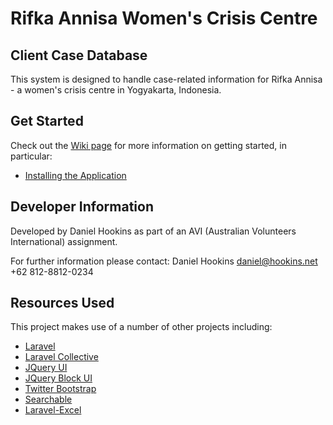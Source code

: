 # Rifka Annisa Women's Crisis Centre
## Client Case Database
This system is designed to handle case-related information for Rifka Annisa - a women's crisis centre in Yogyakarta, Indonesia.

## Get Started
Check out the [Wiki page](https://github.com/danielhookins/rifka/wiki/) for more information on getting started, in particular:      
* [Installing the Application](https://github.com/danielhookins/rifka/wiki/Install-Guide/)

## Developer Information
Developed by Daniel Hookins as part of an AVI (Australian Volunteers International) assignment.

For further information please contact:
Daniel Hookins
daniel@hookins.net
+62 812-8812-0234

## Resources Used
This project makes use of a number of other projects including:
* [Laravel](https://github.com/laravel/laravel)
* [Laravel Collective](https://github.com/LaravelCollective)
* [JQuery UI](https://github.com/jquery/jquery-ui)
* [JQuery Block UI](https://github.com/malsup/blockui/)
* [Twitter Bootstrap](https://github.com/twbs/bootstrap)
* [Searchable](https://github.com/nicolaslopezj/searchable)
* [Laravel-Excel](https://github.com/Maatwebsite/Laravel-Excel)
